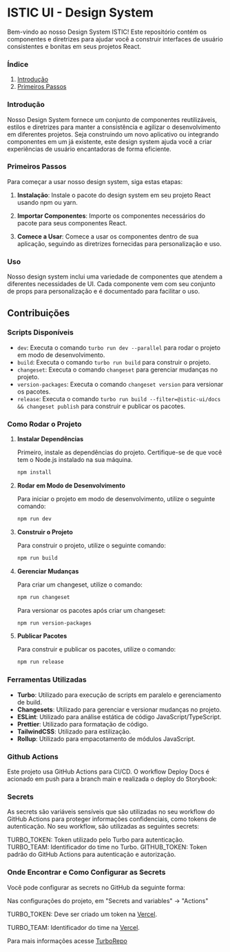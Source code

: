 # ISTIC UI - Design System

Bem-vindo ao nosso Design System ISTIC! Este repositório contém os componentes e diretrizes para ajudar você a construir interfaces de usuário consistentes e bonitas em seus projetos React.

### Índice

1. [Introdução](https://frontdesignsystem.azurewebsites.net/?path=/docs/stick-ui-introduction--documentation)
2. [Primeiros Passos](https://frontdesignsystem.azurewebsites.net/?path=/docs/stick-ui-getting-started--documentation)

### Introdução

Nosso Design System fornece um conjunto de componentes reutilizáveis, estilos e diretrizes para manter a consistência e agilizar o desenvolvimento em diferentes projetos. Seja construindo um novo aplicativo ou integrando componentes em um já existente, este design system ajuda você a criar experiências de usuário encantadoras de forma eficiente.

### Primeiros Passos

Para começar a usar nosso design system, siga estas etapas:

1. **Instalação**: Instale o pacote do design system em seu projeto React usando npm ou yarn.

2. **Importar Componentes**: Importe os componentes necessários do pacote para seus componentes React.

3. **Comece a Usar**: Comece a usar os componentes dentro de sua aplicação, seguindo as diretrizes fornecidas para personalização e uso.

### Uso

Nosso design system inclui uma variedade de componentes que atendem a diferentes necessidades de UI. Cada componente vem com seu conjunto de props para personalização e é documentado para facilitar o uso.

## Contribuições

### Scripts Disponíveis

- `dev`: Executa o comando `turbo run dev --parallel` para rodar o projeto em modo de desenvolvimento.
- `build`: Executa o comando `turbo run build` para construir o projeto.
- `changeset`: Executa o comando `changeset` para gerenciar mudanças no projeto.
- `version-packages`: Executa o comando `changeset version` para versionar os pacotes.
- `release`: Executa o comando `turbo run build --filter=@istic-ui/docs && changeset publish` para construir e publicar os pacotes.

### Como Rodar o Projeto

1. **Instalar Dependências**

   Primeiro, instale as dependências do projeto. Certifique-se de que você tem o Node.js instalado na sua máquina.

   ```bash
   npm install
   ```

2. **Rodar em Modo de Desenvolvimento**

   Para iniciar o projeto em modo de desenvolvimento, utilize o seguinte comando:

   ```bash
   npm run dev
   ```

3. **Construir o Projeto**

   Para construir o projeto, utilize o seguinte comando:

   ```bash
   npm run build
   ```

4. **Gerenciar Mudanças**

   Para criar um changeset, utilize o comando:

   ```bash
   npm run changeset
   ```

   Para versionar os pacotes após criar um changeset:

   ```bash
   npm run version-packages
   ```

5. **Publicar Pacotes**

   Para construir e publicar os pacotes, utilize o comando:

   ```bash
   npm run release
   ```

### Ferramentas Utilizadas

- **Turbo**: Utilizado para execução de scripts em paralelo e gerenciamento de build.
- **Changesets**: Utilizado para gerenciar e versionar mudanças no projeto.
- **ESLint**: Utilizado para análise estática de código JavaScript/TypeScript.
- **Prettier**: Utilizado para formatação de código.
- **TailwindCSS**: Utilizado para estilização.
- **Rollup**: Utilizado para empacotamento de módulos JavaScript.

### Github Actions

Este projeto usa GitHub Actions para CI/CD. O workflow Deploy Docs é acionado em push para a branch main e realizada o deploy do Storybook:

### Secrets

As secrets são variáveis sensíveis que são utilizadas no seu workflow do GitHub Actions para proteger informações confidenciais, como tokens de autenticação. No seu workflow, são utilizadas as seguintes secrets:

TURBO_TOKEN: Token utilizado pelo Turbo para autenticação.
TURBO_TEAM: Identificador do time no Turbo.
GITHUB_TOKEN: Token padrão do GitHub Actions para autenticação e autorização.

### Onde Encontrar e Como Configurar as Secrets

Você pode configurar as secrets no GitHub da seguinte forma:

Nas configurações do projeto, em "Secrets and variables" -> "Actions"

TURBO_TOKEN: Deve ser criado um token na [Vercel](https://vercel.com/account/tokens).

TURBO_TEAM: Identificador do time na [Vercel](https://vercel.com/account/tokens).

Para mais informações acesse [TurboRepo](https://turbo.build/repo/docs/guides/ci-vendors/github-actions)
